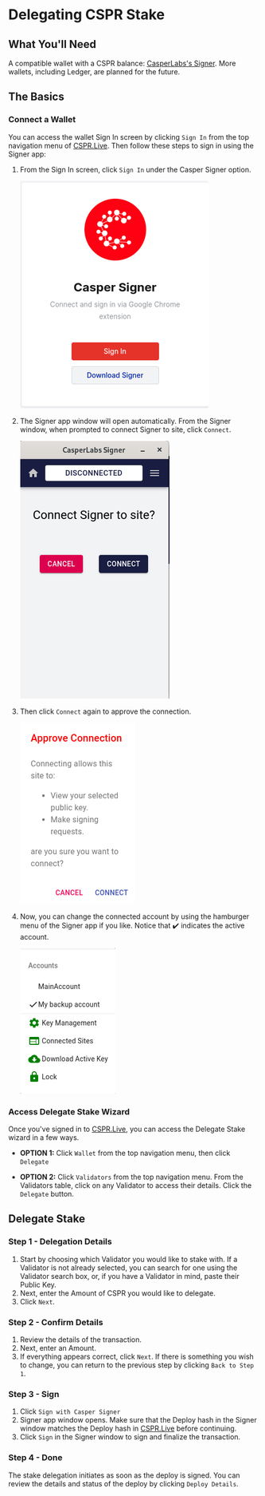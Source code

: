 # Delegating CSPR Stake

## What You'll Need

A compatible wallet with a CSPR balance: [CasperLabs's Signer](https://chrome.google.com/webstore/detail/casperlabs-signer/djhndpllfiibmcdbnmaaahkhchcoijce). More wallets, including Ledger, are planned for the future.

## The Basics

### Connect a Wallet

You can access the wallet Sign In screen by clicking `Sign In` from the top navigation menu of [CSPR.Live](https://cspr.live). Then follow these steps to sign in using the Signer app:

1. From the Sign In screen, click `Sign In` under the Casper Signer option.

    ![CSPR Live - Casper Signer Option](../../assets/Connect-a-Wallet/00-CSPR-Live-Casper-Signer-Option.png)

2. The Signer app window will open automatically. From the Signer window, when prompted to connect Signer to site, click `Connect`.

    ![Casper Signer - Connect to Site](../../assets/Connect-a-Wallet/01-Casper-Signer-Connect-to-Site-01.png)

3. Then click `Connect` again to approve the connection.

    ![Casper Signer - Approve Connection](../../assets/Connect-a-Wallet/02-Casper-Signer-Approve-Connection.png)

4. Now, you can change the connected account by using the hamburger menu of the Signer app if you like. Notice that ✔️ indicates the active account.

    ![Casper Signer - Hamburger Menu with Multiple Accounts](../../assets/Connect-a-Wallet/03-Casper-Signer-Hamburger-Menu-with-Multi-Account.png)

### Access Delegate Stake Wizard

Once you've signed in to [CSPR.Live](https://cspr.live), you can access the Delegate Stake wizard in a few ways.

* **OPTION 1:** Click `Wallet` from the top navigation menu, then click `Delegate`

* **OPTION 2:** Click `Validators` from the top navigation menu. From the Validators table, click on any Validator to access their details. Click the `Delegate` button.

## Delegate Stake

### Step 1 - Delegation Details

1. Start by choosing which Validator you would like to stake with. If a Validator is not already selected, you can search for one using the Validator search box, or, if you have a Validator in mind, paste their Public Key. 
2. Next, enter the Amount of CSPR you would like to delegate.
3. Click `Next`.

### Step 2 - Confirm Details

1. Review the details of the transaction. 
2. Next, enter an Amount. 
3. If everything appears correct, click `Next`. If there is something you wish to change, you can return to the previous step by clicking `Back to Step 1`.

### Step 3 - Sign

1. Click `Sign with Casper Signer`
2. Signer app window opens. Make sure that the Deploy hash in the Signer window matches the Deploy hash in [CSPR.Live](https://cspr.Live) before continuing.
3. Click `Sign` in the Signer window to sign and finalize the transaction.

### Step 4 - Done

The stake delegation initiates as soon as the deploy is signed. You can review the details and status of the deploy by clicking `Deploy Details`.

